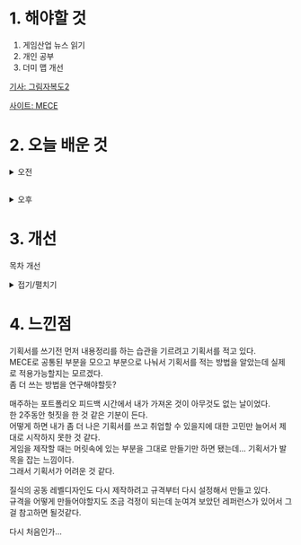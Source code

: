 
# 1. 해야할 것

1. 게임산업 뉴스 읽기 
2. 개인 공부  
3. 더미 맵 개선

[기사: 그림자복도2](https://www.gamemeca.com/view.php?gid=1747299)

[사이트: MECE](https://2zyo1011.tistory.com/12)



# 2. 오늘 배운 것

<details>
<summary>오전</summary>

■ 넵튠, 강율빈 단독대표 체제로 전환
넵튠은 1일 이사회를 열고 강율빈 각자대표를 넵튠의 단독 대표로 선임했다고 밝혔습니다. 유태웅 각자대표는 김승후 대표와 함께 님블뉴런 공동대표를 맡게 되며, 넵튠 부사장으로 경영지원본부장을 겸임합니다.

■ 컴투스 '스타시드', 자담치킨과 콜라보 진행
컴투스(대표 남재관) 신작 '스타시드: 아스니아 트리거(STARSEED: ASNIA TRIGGER, 이하 스타시드)'가 치킨 프랜차이즈 자담치킨(대표 백성재, 나명석)과 손잡고 다채로운 프로모션과 이벤트를 전개합니다. 지난 28일 국내에서 정식 서비스를 시작한 '스타시드'는 오는 4월 31일까지 한달간 자담치킨과 협업하고, 유저들이 맛있는 치킨과 함께 더욱 재미있게 게임을 즐길 수 있도록 다양한 혜택을 제공합니다.

■ 넷마블문화재단, '2024 찾아가는 게임소통학교' 참가자 모집
'넷마블게임소통학교' 사업은 건강한 가족 게임문화 확산을 위해 전국 초등학교 학생 및 학부모를 대상으로 게임의 특성 및 활용방법을 알리고 가족 간의 소통을 지원하는 프로그램으로 지난 2016년부터 시작됐습니다. '찾아가는 게임소통학교'는 초등학교 자녀를 둔 가족을 대상으로 진행되며, 건강한 가족 게임문화를 만들기 위해 게임의 특성 및 활용 방법, 원활한 게임 소통을 돕는 온·오프라인 프로그램을 제공한다. 참가비는 전액 무료입니다.

■ 2024 LCK 스프링 파이널 티켓 예매  4월 8일, 9일 개시
2024 LCK 스프링 최종 결승 진출전과 최종 결승전 티켓 예매가 각각 8일과 9일 시작됩니다. '리그 오브 레전드(LoL)' 이스포츠의 한국 프로 리그를 주최하는 리그 오브 레전드 챔피언스 코리아(대표 오상헌, 이하 'LCK')는 8일(월)부터 2024 LCK 스프링 최종 결승 진출전 티켓을 판매하며 9일(화)부터는 결승전 티켓 판매를 인터파크를 통해 진행한다고 밝혔습니다.

■ 유니티, 핵심 기술 및 로드맵 공개하는 '유 데이 서울' 5월 개최
유니티(NYSE: U)가 국내 개발자들을 대상으로 유니티의 최신 핵심 기술 및 로드맵, 활용 사례를 선보이는 'U Day Seoul'을 오는 5월에 개최한다고 밝혔습니다. 송민석 유니티 코리아 대표는 "유니티 국내 개발자들에게 유익한 정보를 제공하기 위해 다양한 강연을 마련했다"며, "이번 행사를 통해 소개된 새로운 기술과 활용 사례가 추후 개발자들의 개발 환경에서 더욱 유용하게 활용될 수 있도록 지속적으로 기여할 것"이라고 말했습니다.      

■ 팰, 우리 이제 친구 말고...♡ '팰월드' 연애 시뮬 공개 
팰월드로 올 초 화제의 주인공이었던 포켓페어가 팰월드 연애 시뮬레이션을 공개했습니다. 친구를 뜻하는 팰(Pal)과 팰월드 속 팰의 중의적인 표현에서 알 수 있듯 게임은 팰월드 팰과의 아찔 짜릿한 연애 스토리를 담았습니다.

■ 2024 MSI, 우승 시 롤드컵 직행...5월 중국서 개최
2024년 3월 29일(금), 서울 - 우승팀에게 LoL 월드 챔피언십 직행 티켓이라는 엄청난 특전이 주어지는 2024 미드 시즌 인비테이셔널이 중국 청두에 위치한 청두 파이낸셜 시티 공연 예술 센터에서 열립니다. 오는 5월 1일(수) 개막하고 19일(일) 결승전을 치르는 이번 MSI는 중국 청두에 위치한 청두 파이낸셜 시티 공연 예술 센터(Chengdu Financial City Performing Arts Center)에서 모든 경기를 소화합니다.

■ 오픈월드 기대작 '명조: 워더링 웨이브' 5월 23일 출시
'퍼니싱: 그레이 레이븐' 개발사 쿠로게임즈의 오픈월드 신작, '명조: 워더링 웨이브'가 오는 5월 23일 출시된다.

■ TGS 2024, "더 가까운 게임쇼, 참관객 25만 명 목표"
한국콘텐츠진흥원과 도쿄게임쇼 주최 사무국은 지난 29일, 광화문 CKL 기업지원센터에서 '2024 도쿄게임쇼 브리핑 인 서울' 행사를 개최했습니다. 이날 행사는 일본에서 개최되는 글로벌 게임 박람회 '도쿄게임쇼(TGS)'를 소개하고, 어떤 형태로 진행될 것인지 국내 게임 업계 관계자에게 미리 알리기 위해 마련됐습니다.

■ 엔씨소프트, '신사옥' 4월 3일 첫 삽 뜬다
엔씨소프트(대표 김택진, 박병무)가 오는 4월 3일 신사옥 기공식을 개최합니다. 엔씨소프트 신사옥은 현재 판교 R&D센터 앞 부지에 건설됩니다.

■ 사전 모집 진행 중! '아스달 연대기' 파트너 크리에이터 핵심 정리
4월 24일 런칭이 확정된 '아스달 연대기: 세 개의 세력'이 아스달 파트너 크리에이터 플러스를 공개하며 출시 준비에 박차를 가하고 있습니다. 아스달 연대기: 세 개의 세력의 출시와 함께 넷마블 파트너 크리에이터 플러스도 베타 시즌을 시작합니다.

■ '대규모 승부조작' VCS, 8팀-32인 조사 중...PO는 강행
지난 15일, 플레이오프를 앞두고 승부조작으로 인해 대회를 일시 중단한 VCS가 조사 현황을 업데이트했습니다. 현재 VCS가 승부조작에 연루된 것으로 파악한 각 팀 관계자는 레인보우 워리어즈 8명, 감 e스포츠 2명, 팀 플래시 5명, 팀 시크릿 2명, 바이킹 e스포츠 4명, 세베루스 e스포츠 4명, MGN 블루 e스포츠 5명, 팀 웨일즈 2명 등 총 32명입니다.

■ 2024 인디크래프트, 출품작 모집 시작 
성남산업진흥원과 한국모바일게임협회가 공동주관하는 인디게임 축제 '2024 인디크래프트'가 출품작 모집을 시작했습니다. 인디크래프트는 전시 공간 제공 외에도 개발부터 마케팅 전반에 이르는 사업화 지원을 통해 궁극적으로 글로벌 진출까지 이르는 과정을 돕기 위한 행사로 기획됐습니다.

■ 반교 개발사 신작, '나인 솔즈' 5월 29일 스팀 출시 
공포 게임 '반교', '환원'의 개발사인 레드 캔들 게임즈의 신작 '나인 솔즈(Nine Sols)'의 정식 출시일이 오는 5월 29일로 확정됐습니다. 레드캔들게임즈는 28일, 공식 SNS를 통해 '나인 솔즈'의 스팀 버전 출시일이 오는 5월 29일로 확정됐다며, 지속적으로 지원해주고 기다려준 팬들에게 감사의 인사를 전했습니다.

■ 컴오히 개발사 '렐릭', 세가 떠나 독립 스튜디오로
홈월드를 시작으로 컴퍼니 오브 히어로즈, 워해머 던 오브 워, 에이지 오브 엠파이어4 등 다양한 전략 게임을 개발해온 렐릭 엔터테인먼트가 세가에서 매각, 독립 스튜디오로 새출발 합니다. 세가와 렐릭은 현지 시각으로 28일 렐릭의 매각을 알리며 향후 독립적으로 운영되는 개발 스튜디오로의 전환을 알렸습니다.

■ 'GTA에 보더랜드까지' 테이크투, 기어박스 인수 
업계에 크게 돌던 엠브레이서의 기어박스 엔터테인먼트 매각 이야기가 결국 현실이 됐습니다. 테이크투는 현지 시각으로 28일 자사 공식 뉴스룸을 통해 기어박스 엔터테인먼트 컴퍼니의 인수 계약을 최종 체결했다고 밝혔습니다.

■ GDC 2024, 일주일간 3만여명의 방문자와 함께 성황리에 종료 
게임 전문가들을 위한 컨퍼런스인 GDC2024가 3월 21일부터 25일까지 미국 샌프란시스코 모스콘 센터에서 개최됐습니다. 올해 GDC 2024에서는 5일간 영감을 주는 세션과 게임 산업 종사자 및 리더들과의 네트워킹 기회로 구성되었으며, 총 3만 여명이 참가한 것으로 집계됐습니다.

■ '월드 오브 워쉽', 모바일로도 플레이 가능 
워게이밍이 개발한 해상전 게임 '월드 오브 워쉽'의 콘솔 버전인 '월드 오브 워쉽: 레전드'의 모바일 버전이 출시됐습니다. 워게이밍은 월드 오브 워쉽: 레전드의 모바일 버전 출시를 기념해 다양한 이벤트를 함께 진행합니다.
</details>

##

<details>
<summary>오후</summary>

## 레벨 디자인 목차 쓰기
1.	기획의도
2.	배경 설정
3.	플레이 관련 정보
4.	컨텐츠/시스템 기획 요소
5.	규칙, UI, 기타 내용
6.	참고자료(기획서 이해를 돕기 위한 자료)

![image](https://github.com/JM94Ent/TIL-WIL/assets/143363550/65c7e7ff-9dd6-43a7-8a15-ceb639385001)


</details>




# 3. 개선
목차 개선

<details>
<summary>접기/펼치기</summary>

## before  
1. 개요
2. 세계관
3. 맵 설정
4. 맵 세부 설정



## after
1. 개요
2. 컨셉
3. 플레이흐름
4. 등장요소
5. 데이터테이블
</details>


# 4. 느낀점
기획서를 쓰기전 먼저 내용정리를 하는 습관을 기르려고 기획서를 적고 있다.\
MECE로 공통된 부분을 모으고 부분으로 나눠서 기획서를 적는 방법을 알았는데 실제로 적용가능할지는 모르겠다.\
좀 더 쓰는 방법을 연구해야할듯?

매주하는 포트폴리오 피드백 시간에서 내가 가져온 것이 아무것도 없는 날이었다.\
한 2주동안 헛짓을 한 것 같은 기분이 든다.\
어떻게 하면 내가 좀 더 나은 기획서를 쓰고 취업할 수 있을지에 대한 고민만 늘어서 제대로 시작하지 못한 것 같다.\
게임을 제작할 때는 머릿속에 있는 부분을 그대로 만들기만 하면 됐는데... 기획서가 발목을 잡는 느낌이다.\
그래서 기획서가 어려운 것 같다.

질식의 공동 레벨디자인도 다시 제작하려고 규격부터 다시 설정해서 만들고 있다.\
규격을 어떻게 만들어야할지도 조금 걱정이 되는데 눈여겨 보았던 레퍼런스가 있어서 그걸 참고하면 될것같다.

다시 처음인가...

